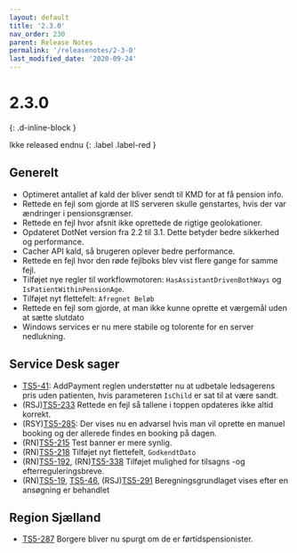 ```yaml
---
layout: default
title: '2.3.0'
nav_order: 230
parent: Release Notes
permalink: '/releasenotes/2-3-0'
last_modified_date: '2020-09-24'
---
```


# 2.3.0
{: .d-inline-block }

Ikke released endnu
{: .label .label-red }

## Generelt

- Optimeret antallet af kald der bliver sendt til KMD for at få pension info.
- Rettede en fejl som gjorde at IIS serveren skulle genstartes, hvis der var ændringer i pensionsgrænser.
- Rettede en fejl hvor afsnit ikke oprettede de rigtige geolokationer.
- Opdateret DotNet version fra 2.2 til 3.1. Dette betyder bedre sikkerhed og performance.
- Cacher API kald, så brugeren oplever bedre performance.
- Rettede en fejl hvor den røde fejlboks blev vist flere gange for samme fejl.
- Tilføjet nye regler til workflowmotoren: `HasAssistantDrivenBothWays` og `IsPatientWithinPensionAge`.
- Tilføjet nyt flettefelt: `Afregnet Beløb`
- Rettede en fejl som gjorde, at man ikke kunne oprette et værgemål uden at sætte slutdato
- Windows services er nu mere stabile og tolorente for en server nedlukning.

## Service Desk sager
- [TS5-41](https://sd.trifork.com/projects/TS5/queues/custom/95/TS5-41): AddPayment reglen understøtter nu at udbetale ledsagerens pris uden patienten, hvis parameteren `IsChild` er sat til at være sandt.
- (RSJ)[TS5-233](https://sd.trifork.com/browse/TS5-233) Rettede en fejl så tallene i toppen opdateres ikke altid korrekt.
- (RSY)[TS5-285](https://sd.trifork.com/projects/TS5/queues/custom/95/TS5-285): Der vises nu en advarsel hvis man vil oprette en manuel booking og der allerede findes en booking på dagen.
- (RN)[TS5-215](https://sd.trifork.com/browse/TS5-215) Test banner er mere synlig.
- (RN)[TS5-218](https://sd.trifork.com/browse/TS5-218) Tilføjet nyt flettefelt, `GodkendtDato`
- (RN)[TS5-192](https://sd.trifork.com/browse/TS5-192), (RN)[TS5-338](https://sd.trifork.com/browse/TS5-338) Tilføjet mulighed for tilsagns -og efterreguleringsbreve.
- (RN)[TS5-19](https://sd.trifork.com/browse/TS5-19), [TS5-46](https://sd.trifork.com/browse/TS5-46), (RSJ)[TS5-291](https://sd.trifork.com/browse/TS5-291) Beregningsgrundlaget vises efter en ansøgning er behandlet

## Region Sjælland
- [TS5-287](https://sd.trifork.com/browse/TS5-287) Borgere bliver nu spurgt om de er førtidspensionister.

